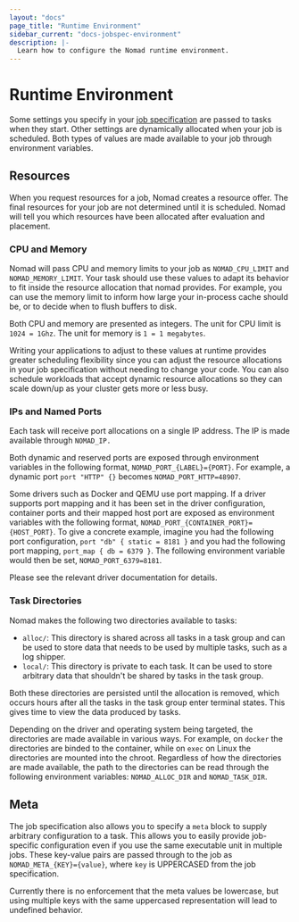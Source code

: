 ```yaml
---
layout: "docs"
page_title: "Runtime Environment"
sidebar_current: "docs-jobspec-environment"
description: |-
  Learn how to configure the Nomad runtime environment.
---
```


# Runtime Environment

Some settings you specify in your [job specification](/docs/jobspec/) are passed to tasks
when they start. Other settings are dynamically allocated when your job is
scheduled. Both types of values are made available to your job through
environment variables.

## Resources

When you request resources for a job, Nomad creates a resource offer. The final
resources for your job are not determined until it is scheduled. Nomad will
tell you which resources have been allocated after evaluation and placement.

### CPU and Memory

Nomad will pass CPU and memory limits to your job as `NOMAD_CPU_LIMIT` and
`NOMAD_MEMORY_LIMIT`. Your task should use these values to adapt its behavior to
fit inside the resource allocation that nomad provides. For example, you can use
the memory limit to inform how large your in-process cache should be, or to
decide when to flush buffers to disk.

Both CPU and memory are presented as integers. The unit for CPU limit is
`1024 = 1Ghz`. The unit for memory is `1 = 1 megabytes`.

Writing your applications to adjust to these values at runtime provides greater
scheduling flexibility since you can adjust the resource allocations in your
job specification without needing to change your code. You can also schedule workloads
that accept dynamic resource allocations so they can scale down/up as your
cluster gets more or less busy.

### IPs and Named Ports

Each task will receive port allocations on a single IP address. The IP is made
available through `NOMAD_IP.`

Both dynamic and reserved ports are exposed through environment variables in the
following format, `NOMAD_PORT_{LABEL}={PORT}`. For example, a dynamic port
`port "HTTP" {}` becomes `NOMAD_PORT_HTTP=48907`.

Some drivers such as Docker and QEMU use port mapping. If a driver supports port
mapping and it has been set in the driver configuration, container ports and
their mapped host port are exposed as environment variables with the following
format, `NOMAD_PORT_{CONTAINER_PORT}={HOST_PORT}`. To give a concrete example,
imagine you had the following port configuration, `port "db" { static = 8181 }`
and you had the following port mapping, `port_map { db = 6379 }`. The following
environment variable would then be set, `NOMAD_PORT_6379=8181`.

Please see the relevant driver documentation for details.

### Task Directories <a id="task_dir"></a>

Nomad makes the following two directories available to tasks:

* `alloc/`: This directory is shared across all tasks in a task group and can be
  used to store data that needs to be used by multiple tasks, such as a log
  shipper.
* `local/`: This directory is private to each task. It can be used to store
  arbitrary data that shouldn't be shared by tasks in the task group.

Both these directories are persisted until the allocation is removed, which
occurs hours after all the tasks in the task group enter terminal states. This
gives time to view the data produced by tasks.

Depending on the driver and operating system being targeted, the directories are
made available in various ways. For example, on `docker` the directories are
binded to the container, while on `exec` on Linux the directories are mounted into the
chroot. Regardless of how the directories are made available, the path to the
directories can be read through the following environment variables:
`NOMAD_ALLOC_DIR` and `NOMAD_TASK_DIR`.

## Meta

The job specification also allows you to specify a `meta` block to supply arbitrary
configuration to a task. This allows you to easily provide job-specific
configuration even if you use the same executable unit in multiple jobs. These
key-value pairs are passed through to the job as `NOMAD_META_{KEY}={value}`,
where `key` is UPPERCASED from the job specification.

Currently there is no enforcement that the meta values be lowercase, but using
multiple keys with the same uppercased representation will lead to undefined
behavior.
